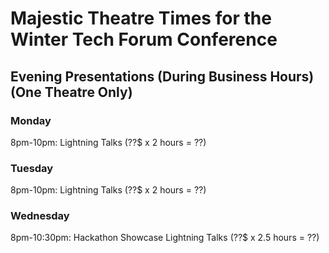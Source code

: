 # Majestic Theatre Times for the Winter Tech Forum Conference

## Evening Presentations (During Business Hours) (One Theatre Only)

### Monday

8pm-10pm: Lightning Talks  (??$ x 2 hours = ??)

### Tuesday

8pm-10pm: Lightning Talks  (??$ x 2 hours = ??)

### Wednesday

8pm-10:30pm: Hackathon Showcase Lightning Talks (??$ x 2.5 hours = ??)
